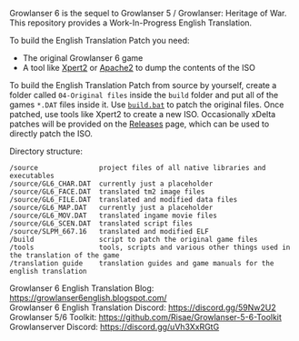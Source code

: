 Growlanser 6 is the sequel to Growlanser 5 / Growlanser: Heritage of War. This repository provides a Work-In-Progress English Translation.

To build the English Translation Patch you need:
- The original Growlanser 6 game
- A tool like [Xpert2](https://gbatemp.net/download/xpert2-xpert-tool.37071/) or [Apache2](https://www.psx-place.com/resources/apache-by-sonix-2004.697/) to dump the contents of the ISO

To build the English Translation Patch from source by yourself, create a folder called `04-Original files` inside the `build` folder and put all of the games `*.DAT` files inside it. Use [`build.bat`](/build/build.bat) to patch the original files. Once patched, use tools like Xpert2 to create a new ISO. Occasionally xDelta patches will be provided on the [Releases](https://github.com/Risae/Growlanser-6-English-Translation/releases) page, which can be used to directly patch the ISO.

Directory structure:

    /source               project files of all native libraries and executables
    /source/GL6_CHAR.DAT  currently just a placeholder
    /source/GL6_FACE.DAT  translated tm2 image files
    /source/GL6_FILE.DAT  translated and modified data files 
    /source/GL6_MAP.DAT   currently just a placeholder
    /source/GL6_MOV.DAT   translated ingame movie files
    /source/GL6_SCEN.DAT  translated script files
    /source/SLPM_667.16   translated and modified ELF
    /build                script to patch the original game files
    /tools                tools, scripts and various other things used in the translation of the game
    /translation guide    translation guides and game manuals for the english translation

Growlanser 6 English Translation Blog: https://growlanser6english.blogspot.com/ <br />
Growlanser 6 English Translation Discord: https://discord.gg/59Nw2U2 <br />
Growlanser 5/6 Toolkit: https://github.com/Risae/Growlanser-5-6-Toolkit <br />
Growlanserver Discord: https://discord.gg/uVh3XxRGtG